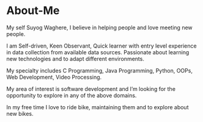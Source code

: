 # About-Me
My self Suyog Waghere,
I believe in helping people and love meeting new people.<br>

I am Self-driven, Keen Observant, Quick learner with entry level experience in data collection from available data sources. Passionate about learning new technologies and to adapt different environments.<br>

My specialty includes C Programming, Java Programming, Python, OOPs, Web Development, Video Processing.<br>

My area of interest is software development and I’m looking for the opportunity to explore in any of the above domains.<br>

In my free time I love to ride bike, maintaining them and to explore about new bikes.<br>
